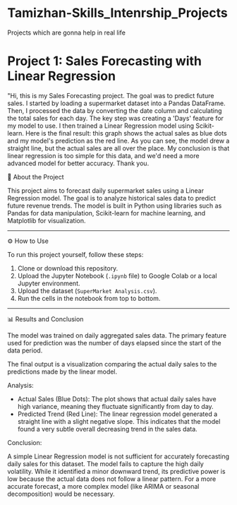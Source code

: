 # Tamizhan-Skills_Intenrship_Projects
Projects which are gonna help in real life

# Project 1: Sales Forecasting with Linear Regression

"Hi, this is my Sales Forecasting project. The goal was to predict future sales. I started by loading a supermarket dataset into a Pandas DataFrame. Then, I processed the data by converting the date column and calculating the total sales for each day. The key step was creating a 'Days' feature for my model to use.
I then trained a Linear Regression model using Scikit-learn. Here is the final result: this graph shows the actual sales as blue dots and my model's prediction as the red line.
As you can see, the model drew a straight line, but the actual sales are all over the place. My conclusion is that linear regression is too simple for this data, and we'd need a more advanced model for better accuracy. Thank you.

📝 About the Project

This project aims to forecast daily supermarket sales using a Linear Regression model. The goal is to analyze historical sales data to predict future revenue trends. The model is built in Python using libraries such as Pandas for data manipulation, Scikit-learn for machine learning, and Matplotlib for visualization.

---

⚙️ How to Use

To run this project yourself, follow these steps:

1.  Clone or download this repository.
2.  Upload the Jupyter Notebook (`.ipynb` file) to Google Colab or a local Jupyter environment.
3.  Upload the dataset (`SuperMarket Analysis.csv`).
4.  Run the cells in the notebook from top to bottom.

---

📊 Results and Conclusion

The model was trained on daily aggregated sales data. The primary feature used for prediction was the number of days elapsed since the start of the data period.

The final output is a visualization comparing the actual daily sales to the predictions made by the linear model.

Analysis:

* Actual Sales (Blue Dots): The plot shows that actual daily sales have high variance, meaning they fluctuate significantly from day to day.
* Predicted Trend (Red Line): The linear regression model generated a straight line with a slight negative slope. This indicates that the model found a very subtle overall decreasing trend in the sales data.

Conclusion:

A simple Linear Regression model is not sufficient for accurately forecasting daily sales for this dataset. The model fails to capture the high daily volatility. While it identified a minor downward trend, its predictive power is low because the actual data does not follow a linear pattern. For a more accurate forecast, a more complex model (like ARIMA or seasonal decomposition) would be necessary.
